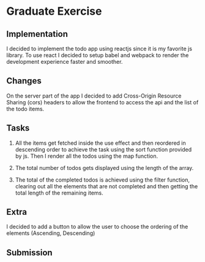 # Graduate Exercise

## Implementation

I decided to implement the todo app using reactjs since it is my favorite js library.
To use react I decided to setup babel and webpack to render the development experience faster and smoother.

## Changes

On the server part of the app I decided to add Cross-Origin Resource Sharing (cors) headers to allow the frontend to access the api and the list of the todo items.

## Tasks

1.  All the items get fetched inside the use effect and then reordered in descending order to achieve the task using the sort function provided by js.
    Then I render all the todos using the map function.

2.  The total number of todos gets displayed using the length of the array.

3. The total of the completed todos is achieved using the filter function, clearing out all the elements that are not completed and then getting the total length of the            remaining items.

## Extra

I decided to add a button to allow the user to choose the ordering of the elements (Ascending, Descending)

## Submission

